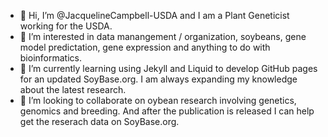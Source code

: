 - 👋 Hi, I’m @JacquelineCampbell-USDA and I am a Plant Geneticist working for the USDA. 
- 👀 I’m interested in data manangement / organization, soybeans, gene model predictation, gene expression and anything to do with bioinformatics.
- 🌱 I’m currently learning using Jekyll and Liquid to develop GitHub pages for an updated SoyBase.org. I am always expanding my knowledge about the latest research. 
- 💞️ I’m looking to collaborate on oybean research involving genetics, genomics and breeding. And after the publication is released I can help get the reserach data on SoyBase.org. 

<!---
JacquelineCampbell-USDA/JacquelineCampbell-USDA is a ✨ special ✨ repository because its `README.md` (this file) appears on your GitHub profile.
You can click the Preview link to take a look at your changes.
--->
